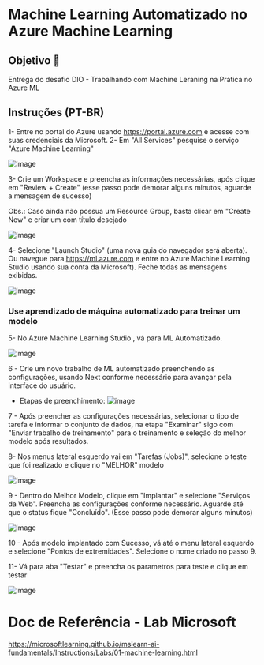 # Machine Learning Automatizado no Azure Machine Learning

## Objetivo 🎯

Entrega do desafio DIO - Trabalhando com Machine Leraning na Prática no Azure ML

## Instruções (PT-BR)

1- Entre no portal do Azure usando https://portal.azure.com e acesse com suas credenciais da Microsoft.
2- Em "All Services" pesquise o serviço "Azure Machine Learning"

![image](https://github.com/ellizsillva/LabDioIA900/assets/155840444/94a4a97e-59eb-4d26-bdfb-a61fe606dbca)
 
3- Crie um Workspace e preencha as informações necessárias, após clique em "Review + Create" (esse passo pode demorar alguns minutos, aguarde a mensagem de sucesso)

Obs.: Caso ainda não possua um Resource Group, basta clicar em "Create New" e criar um com título desejado

![image](https://github.com/ellizsillva/LabDioIA900/assets/155840444/29e93e7b-1597-49f7-a4d2-472a0258ccbf)

4- Selecione "Launch Studio" (uma nova guia do navegador será aberta). 
Ou navegue para https://ml.azure.com e entre no Azure Machine Learning Studio usando sua conta da Microsoft). Feche todas as mensagens exibidas.

![image](https://github.com/ellizsillva/LabDioIA900/assets/155840444/6611d592-c74f-48de-8102-ff90ee4a905f)

### Use aprendizado de máquina automatizado para treinar um modelo

5- No Azure Machine Learning Studio , vá para ML Automatizado.

![image](https://github.com/ellizsillva/LabDioIA900/assets/155840444/97f33ef4-0e13-421b-b98e-2861075f42c0)

6 - Crie um novo trabalho de ML automatizado preenchendo as configurações, usando Next conforme necessário para avançar pela interface do usuário.

- Etapas de preenchimento:
![image](https://github.com/ellizsillva/LabDioIA900/assets/155840444/2be32039-9478-45d4-9295-a8e4e2cff8f9)

7 -  Após preencher as configurações necessárias, selecionar o tipo de tarefa e informar o conjunto de dados, na etapa "Examinar" sigo com "Enviar trabalho de treinamento" para o treinamento e seleção do melhor modelo após resultados.

8- Nos menus lateral esquerdo vai em "Tarefas (Jobs)", selecione o teste que foi realizado e clique no "MELHOR" modelo

![image](https://github.com/ellizsillva/LabDioIA900/assets/155840444/ace0aae4-ed72-4d85-8136-0d5f947dd6dc)

9 - Dentro do Melhor Modelo, clique em "Implantar" e selecione "Serviços da Web". Preencha as configurações conforme necessário. Aguarde até que o status fique "Concluído". (Esse passo pode demorar alguns minutos)

![image](https://github.com/ellizsillva/LabDioIA900/assets/155840444/43870d6e-806d-4809-830e-d52361775e8a)

10 - Após modelo implantado com Sucesso, vá até o menu lateral esquerdo e selecione "Pontos de extremidades".
Selecione o nome criado no passo 9. 

11- Vá para aba "Testar" e preencha os parametros para teste e clique em testar

![image](https://github.com/ellizsillva/LabDioIA900/assets/155840444/62c71041-6805-4539-a767-452532fcea75)

# Doc de Referência - Lab Microsoft

https://microsoftlearning.github.io/mslearn-ai-fundamentals/Instructions/Labs/01-machine-learning.html





